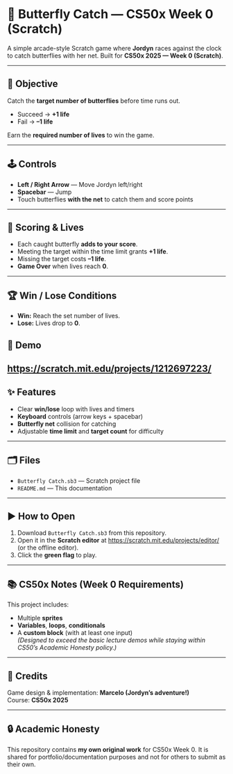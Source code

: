 # 🦋 Butterfly Catch — CS50x Week 0 (Scratch)

A simple arcade-style Scratch game where **Jordyn** races against the clock to catch butterflies with her net. Built for **CS50x 2025 — Week 0 (Scratch)**.

---

## 🎯 Objective
Catch the **target number of butterflies** before time runs out.  
- Succeed → **+1 life**  
- Fail → **–1 life**

Earn the **required number of lives** to win the game.

---

## 🕹️ Controls
- **Left / Right Arrow** — Move Jordyn left/right  
- **Spacebar** — Jump  
- Touch butterflies **with the net** to catch them and score points

---

## 🧮 Scoring & Lives
- Each caught butterfly **adds to your score**.  
- Meeting the target within the time limit grants **+1 life**.  
- Missing the target costs **–1 life**.  
- **Game Over** when lives reach **0**.

---

## 🏆 Win / Lose Conditions
- **Win:** Reach the set number of lives.  
- **Lose:** Lives drop to **0**.
## 🦋 Demo 
<https://scratch.mit.edu/projects/1212697223/>
---

## ✨ Features
- Clear **win/lose** loop with lives and timers  
- **Keyboard** controls (arrow keys + spacebar)  
- **Butterfly net** collision for catching  
- Adjustable **time limit** and **target count** for difficulty

---

## 🗂️ Files
- `Butterfly Catch.sb3` — Scratch project file  
- `README.md` — This documentation

---

## ▶️ How to Open
1. Download `Butterfly Catch.sb3` from this repository.  
2. Open it in the **Scratch editor** at <https://scratch.mit.edu/projects/editor/> (or the offline editor).  
3. Click the **green flag** to play.

---

## 📚 CS50x Notes (Week 0 Requirements)
This project includes:
- Multiple **sprites**  
- **Variables**, **loops**, **conditionals**  
- A **custom block** (with at least one input)  
*(Designed to exceed the basic lecture demos while staying within CS50’s Academic Honesty policy.)*

---

## 🙌 Credits
Game design & implementation: **Marcelo (Jordyn’s adventure!)**  
Course: **CS50x 2025**

---

## 🔒 Academic Honesty
This repository contains **my own original work** for CS50x Week 0. It is shared for portfolio/documentation purposes and not for others to submit as their own.

